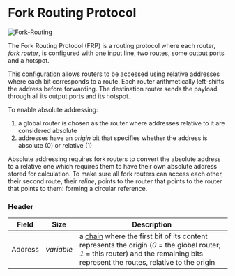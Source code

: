 # Fork Routing Protocol

![Fork-Routing](https://user-images.githubusercontent.com/35694451/208344240-cae75190-51f8-4d8c-88c7-c317a69d08fa.png)

The Fork Routing Protocol (FRP) is a routing protocol where each router, *fork router*, is configured with one input line, two routes, some output ports and a hotspot.

This configuration allows routers to be accessed using relative addresses where each bit corresponds to a route. Each router arithmetically left-shifts the address before forwarding. The destination router sends the payload through all its output ports and its hotspot.

To enable absolute addressing:
1. a global router is chosen as the router where addresses relative to it are considered absolute
2. addresses have an *origin* bit that specifies whether the address is absolute (0) or relative (1)

Absolute addressing requires fork routers to convert the absolute address to a relative one which requires them to have their own absolute address stored for calculation. To make sure all fork routers can access each other, their second route, their *reline*, points to the router that points to the router that points to them: forming a circular reference.

### Header

Field      |Size      |Description
-----------|----------|-----------
Address    |*variable*|a [chain](https://github.com/ghoomfrog/universe/blob/main/computer%20science/chain.md) where the first bit of its content represents the origin (*0* = the global router; *1* = this router) and the remaining bits represent the routes, relative to the origin
